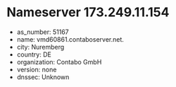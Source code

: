 # Nameserver 173.249.11.154

* as_number: 51167
* name: vmd60861.contaboserver.net.
* city: Nuremberg
* country: DE
* organization: Contabo GmbH
* version: none
* dnssec: Unknown
